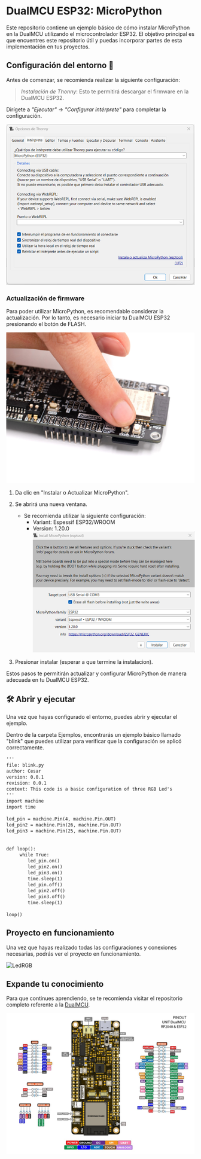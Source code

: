# DualMCU ESP32: MicroPython

Este repositorio contiene un ejemplo básico de cómo instalar MicroPython en la DualMCU utilizando el microcontrolador ESP32. El objetivo principal es que encuentres este repositorio útil y puedas incorporar partes de esta implementación en tus proyectos.

## Configuración del entorno 👋
Antes de comenzar, se recomienda realizar la siguiente configuración:

> *Instalación de Thonny*: 
> Esto te permitirá descargar el firmware en la DualMCU ESP32.

Dirígete a *"Ejecutar"* -> *"Configurar intérprete"*  para completar la configuración.

 ![Interpeter](./img/config_intepeter.png)

### Actualización de firmware 
Para poder utilizar MicroPython, es recomendable considerar la actualización. Por lo tanto, es necesario iniciar tu DualMCU ESP32 presionando el botón de FLASH.

![flash](./img/ESP32-Flash_Button.jpg)

1. Da clic en "Instalar o Actualizar MicroPython".

1. Se abrirá una nueva ventana. 
    - Se recomienda utilizar la siguiente configuración: 
        - Variant: Espessif ESP32/WROOM
        - Version: 1.20.0
![instalador](./img/instalador.png)
1. Presionar instalar (esperar a que termine la instalacion).


Estos pasos te permitirán actualizar y configurar MicroPython de manera adecuada en tu DualMCU ESP32.

## 🛠️ Abrir y ejecutar 
Una vez que hayas configurado el entorno, puedes abrir y ejecutar el ejemplo.

Dentro de la carpeta Ejemplos, encontrarás un ejemplo básico llamado "blink" que puedes utilizar para verificar que la configuración se aplicó correctamente.

```
'''
file: blink.py
author: Cesar
version: 0.0.1
revision: 0.0.1
context: This code is a basic configuration of three RGB Led's
'''
import machine
import time

led_pin = machine.Pin(4, machine.Pin.OUT)
led_pin2 = machine.Pin(26, machine.Pin.OUT)
led_pin3 = machine.Pin(25, machine.Pin.OUT)


def loop():
     while True:
        led_pin.on()    
        led_pin2.on()   
        led_pin3.on()  
        time.sleep(1)  
        led_pin.off()   
        led_pin2.off()  
        led_pin3.off()  
        time.sleep(1)   

loop()
```


## Proyecto en funcionamiento
Una vez que hayas realizado todas las configuraciones y conexiones necesarias, podrás ver el proyecto en funcionamiento.

![LedRGB](./img/blink_led2.gif)

## Expande tu conocimiento 

Para que continues aprendiendo, se te recomienda visitar el repositorio completo referente a la [DualMCU](https://github.com/UNIT-Electronics/DualMCU).

![DualMCU](./img/EU0002-DUALMCU%20V3.1.2.jpg)